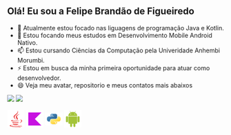 ## Olá! Eu sou a Felipe Brandão de Figueiredo

- 🔭 Atualmente estou focado nas liguagens de programação Java e Kotlin.
- 🌱 Estou focando meus estudos em Desenvolvimento Mobile Android Nativo.
- 📫 Estou cursando Ciências da Computação pela Univeridade Anhembi Morumbi.
- ⚡ Estou em busca da minha primeira oportunidade para atuar como desenvolvedor.
- 😄 Veja meu avatar, repositorio e meus contatos mais abaixos 

<div align="left">
  <img height="180em" src="https://github-readme-stats.vercel.app/api?username=FelipeBrandaoFigueiredo&show_icons=true&theme=react&include_all_commits=true&count_private=true"/>
  <img height="180em" src="https://github-readme-stats.vercel.app/api/top-langs/?username=FelipeBrandaoFigueiredo&layout=compact&langs_count=7&theme=react"/>
</div>

<div style="display: inline_block"><br>
  <img align="center" alt="Felipe-Java” height="30" width="40" src="https://raw.githubusercontent.com/devicons/devicon/master/icons/java/java-plain.svg">
  <img align="center" alt="Felipe-Java” height="30" width="40" src="https://raw.githubusercontent.com/devicons/devicon/master/icons/kotlin/kotlin-plain.svg">
  <img align="center" alt="Felipe-Python" height="30" width="40" src="https://raw.githubusercontent.com/devicons/devicon/master/icons/python/python-original.svg">
    <img align="center" alt="Felipe-Java” height="30" width="40" src="https://raw.githubusercontent.com/devicons/devicon/master/icons/android/android-plain.svg">
  
 
</div>
  <br>
 
 
<div>
